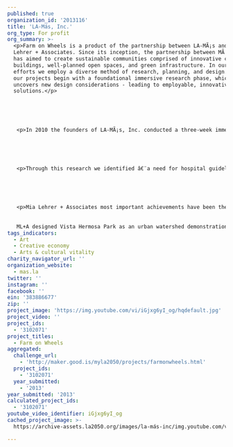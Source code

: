 ```yaml
---
published: true
organization_id: '2013116'
title: 'LA-Más, Inc.'
org_type: For profit
org_summary: >-
  <p>Farm on Wheels is a product of the partnership between LA-MÃ¡s and Mia
  Lehrer + Associates. Since its inception, the partnership between MÃ¡s and MLA
  has aimed to create sustainable communities comprised of innovative civic
  buildings, well-planned open spaces, and green infrastructure. In our combined
  efforts we employ a diverse method of research, planning, and design. All of
  our projects begin with a foundational immersive research phase, which
  uncovers new design considerations - leading to employable, innovative
  solutions.</p>
   
   
   
   
   
   <p>In 2010 the founders of LA-MÃ¡s, Inc. conducted a three-week immersive research program in partnershipâ€¨with Cincinnati Children’s Hospital Medical Center in which we identified impediments to care for children with cerebral palsy.</p>
   
   
   
   
   
   <p>Through this research we identified â€¨a need for hospital guidelines that prioritize the provision of spatial accommodations for children who had the greatest physical disabilities. This “Hierarchy of Needs” document served as a graphic outline for retrofitting children’s hospitals in the United States as well as internationally.</p>
   
   
   
   
   
   <p>Mia Lehrer + Associates most important achievements have been their work on the Los Angeles River Revitalization Master Plan and Vista Hermosa Park. The Los Angeles River Revitalization Master Plan aims to transform 32 miles of concrete-lined river into public green space in the heart of one of America’s most populated cities. As a vital work of civic infrastructure, the river has the potential to integrate a divided city. Key civic leaders joined forces to fund a visionary and technical look at changing the river into a new amenity, a source of socio-economic revitalization and a crucial step towards re-greening the “City of Sprawl.”
   
   
   ML+A designed Vista Hermosa Park as an urban watershed demonstration project that accommodates community and school recreational programs, integrated with an extensive network of introduced natural features and ecosystems. Located at the edge of a dense residential zone, the park incorporates active recreation including a synthetic turf soccer field, trails, water features, a children’s adventure area and picnic areas in native habitat landscapes.</p>
tags_indicators:
  - Art
  - Creative economy
  - Arts & cultural vitality
charity_navigator_url: ''
organization_website:
  - mas.la
twitter: ''
instagram: ''
facebook: ''
ein: '383886677'
zip: ''
project_image: 'https://img.youtube.com/vi/iGjxg6yI_og/hqdefault.jpg'
project_video: ''
project_ids:
  - '3102071'
project_titles:
  - Farm on Wheels
aggregated:
  challenge_url:
    - 'http://maker.good.is/myla2050/projects/farmonwheels.html'
  project_ids:
    - '3102071'
  year_submitted:
    - '2013'
year_submitted: '2013'
calculated_project_ids:
  - '3102071'
youtube_video_identifier: iGjxg6yI_og
cached_project_image: >-
  https://archive-assets.la2050.org/images/la-más-inc/img.youtube.com/vi/iGjxg6yI_og/hqdefault.jpg

---
```

